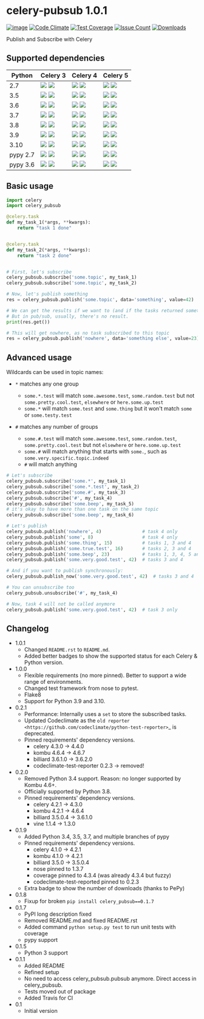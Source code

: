 # celery-pubsub 1.0.1


[![image](https://travis-ci.org/Mulugruntz/celery-pubsub.svg?branch=master)](https://travis-ci.org/Mulugruntz/celery-pubsub)
[![Code Climate](https://codeclimate.com/github/Mulugruntz/celery-pubsub/badges/gpa.svg)](https://codeclimate.com/github/Mulugruntz/celery-pubsub)
[![Test Coverage](https://codeclimate.com/github/Mulugruntz/celery-pubsub/badges/coverage.svg)](https://codeclimate.com/github/Mulugruntz/celery-pubsub/coverage)
[![Issue Count](https://codeclimate.com/github/Mulugruntz/celery-pubsub/badges/issue_count.svg)](https://codeclimate.com/github/Mulugruntz/celery-pubsub)
[![Downloads](https://pepy.tech/badge/celery-pubsub)](https://pepy.tech/project/celery-pubsub)

Publish and Subscribe with Celery

## Supported dependencies

| Python   | Celery 3                                                              | Celery 4                                                              | Celery 5                                                              |
|----------|-----------------------------------------------------------------------|-----------------------------------------------------------------------|-----------------------------------------------------------------------|
| 2.7      | ![][badge-m_linux_2.7_celery3] ![][badge-t_linux_2.7_celery3]         | ![][badge-m_linux_2.7_celery4] ![][badge-t_linux_2.7_celery4]         | ![][badge-m_linux_2.7_celery5] ![][badge-t_linux_2.7_celery5]         |
| 3.5      | ![][badge-m_linux_3.5_celery3] ![][badge-t_linux_3.5_celery3]         | ![][badge-m_linux_3.5_celery4] ![][badge-t_linux_3.5_celery4]         | ![][badge-m_linux_3.5_celery5] ![][badge-t_linux_3.5_celery5]         |
| 3.6      | ![][badge-m_linux_3.6_celery3] ![][badge-t_linux_3.6_celery3]         | ![][badge-m_linux_3.6_celery4] ![][badge-t_linux_3.6_celery4]         | ![][badge-m_linux_3.6_celery5] ![][badge-t_linux_3.6_celery5]         |
| 3.7      | ![][badge-m_linux_3.7_celery3] ![][badge-t_linux_3.7_celery3]         | ![][badge-m_linux_3.7_celery4] ![][badge-t_linux_3.7_celery4]         | ![][badge-m_linux_3.7_celery5] ![][badge-t_linux_3.7_celery5]         |
| 3.8      | ![][badge-m_linux_3.8_celery3] ![][badge-t_linux_3.8_celery3]         | ![][badge-m_linux_3.8_celery4] ![][badge-t_linux_3.8_celery4]         | ![][badge-m_linux_3.8_celery5] ![][badge-t_linux_3.8_celery5]         |
| 3.9      | ![][badge-m_linux_3.9_celery3] ![][badge-t_linux_3.9_celery3]         | ![][badge-m_linux_3.9_celery4] ![][badge-t_linux_3.9_celery4]         | ![][badge-m_linux_3.9_celery5] ![][badge-t_linux_3.9_celery5]         |
| 3.10     | ![][badge-m_linux_3.10_celery3] ![][badge-t_linux_3.10_celery3]       | ![][badge-m_linux_3.10_celery4] ![][badge-t_linux_3.10_celery4]       | ![][badge-m_linux_3.10_celery5] ![][badge-t_linux_3.10_celery5]       |
| pypy 2.7 | ![][badge-m_linux_pypy2.7_celery3] ![][badge-t_linux_pypy2.7_celery3] | ![][badge-m_linux_pypy2.7_celery4] ![][badge-t_linux_pypy2.7_celery4] | ![][badge-m_linux_pypy2.7_celery5] ![][badge-t_linux_pypy2.7_celery5] |
| pypy 3.6 | ![][badge-m_linux_pypy3.6_celery3] ![][badge-t_linux_pypy3.6_celery3] | ![][badge-m_linux_pypy3.6_celery4] ![][badge-t_linux_pypy3.6_celery4] | ![][badge-m_linux_pypy3.6_celery5] ![][badge-t_linux_pypy3.6_celery5] |


## Basic usage

```python
import celery
import celery_pubsub

@celery.task
def my_task_1(*args, **kwargs):
    return "task 1 done"


@celery.task
def my_task_2(*args, **kwargs):
    return "task 2 done"


# First, let's subscribe
celery_pubsub.subscribe('some.topic', my_task_1)
celery_pubsub.subscribe('some.topic', my_task_2)

# Now, let's publish something
res = celery_pubsub.publish('some.topic', data='something', value=42)

# We can get the results if we want to (and if the tasks returned something)
# But in pub/sub, usually, there's no result.
print(res.get())

# This will get nowhere, as no task subscribed to this topic
res = celery_pubsub.publish('nowhere', data='something else', value=23)
```

## Advanced usage

Wildcards can be used in topic names:

* ``*`` matches any one group
   * ``some.*.test`` will match ``some.awesome.test``, ``some.random.test``
     but not ``some.pretty.cool.test``, ``elsewhere`` or ``here.some.up.test``
   * ``some.*`` will match ``some.test`` and ``some.thing`` but it won't
     match ``some`` or ``some.testy.test``

* ``#`` matches any number of groups
   * ``some.#.test`` will match ``some.awesome.test``, ``some.random.test``,
     ``some.pretty.cool.test`` but not ``elsewhere`` or ``here.some.up.test``
   * ``some.#`` will match anything that starts with ``some.``, such as
     ``some.very.specific.topic.indeed``
   * ``#`` will match anything

```python
# Let's subscribe
celery_pubsub.subscribe('some.*', my_task_1)
celery_pubsub.subscribe('some.*.test', my_task_2)
celery_pubsub.subscribe('some.#', my_task_3)
celery_pubsub.subscribe('#', my_task_4)
celery_pubsub.subscribe('some.beep', my_task_5)
# it's okay to have more than one task on the same topic
celery_pubsub.subscribe('some.beep', my_task_6)

# Let's publish
celery_pubsub.publish('nowhere', 4)               # task 4 only
celery_pubsub.publish('some', 8)                  # task 4 only
celery_pubsub.publish('some.thing', 15)           # tasks 1, 3 and 4
celery_pubsub.publish('some.true.test', 16)       # tasks 2, 3 and 4
celery_pubsub.publish('some.beep', 23)            # tasks 1, 3, 4, 5 and 6
celery_pubsub.publish('some.very.good.test', 42)  # tasks 3 and 4

# And if you want to publish synchronously:
celery_pubsub.publish_now('some.very.good.test', 42)  # tasks 3 and 4

# You can unsubscribe too
celery_pubsub.unsubscribe('#', my_task_4)

# Now, task 4 will not be called anymore
celery_pubsub.publish('some.very.good.test', 42)  # task 3 only
```

## Changelog

* 1.0.1
    * Changed `README.rst` to `README.md`.
    * Added better badges to show the supported status for each Celery & Python version. 
* 1.0.0
    * Flexible requirements (no more pinned). Better to support a wide range of environments.
    * Changed test framework from nose to pytest.
    * Flake8
    * Support for Python 3.9 and 3.10.
* 0.2.1
    * Performance: Internally uses a ``set`` to store the subscribed tasks.
    * Updated Codeclimate as the `old reporter <https://github.com/codeclimate/python-test-reporter>`_ is deprecated.
    * Pinned requirements' dependency versions.
        * celery 4.3.0 -> 4.4.0
        * kombu 4.6.4 -> 4.6.7
        * billiard 3.6.1.0 -> 3.6.2.0
        * codeclimate-test-reporter 0.2.3 -> removed!
* 0.2.0
    * Removed Python 3.4 support. Reason: no longer supported by Kombu 4.6+.
    * Officially supported by Python 3.8.
    * Pinned requirements' dependency versions.
        * celery 4.2.1 -> 4.3.0
        * kombu 4.2.1 -> 4.6.4
        * billiard 3.5.0.4 -> 3.6.1.0
        * vine 1.1.4 -> 1.3.0
* 0.1.9
    * Added Python 3.4, 3.5, 3.7, and multiple branches of pypy
    * Pinned requirements' dependency versions.
        * celery 4.1.0 -> 4.2.1
        * kombu 4.1.0 -> 4.2.1
        * billiard 3.5.0 -> 3.5.0.4
        * nose pinned to 1.3.7
        * coverage pinned to 4.3.4 (was already 4.3.4 but fuzzy)
        * codeclimate-test-reported pinned to 0.2.3
    * Extra badge to show the number of downloads (thanks to PePy)
* 0.1.8
    * Fixup for broken ``pip install celery_pubsub==0.1.7``
* 0.1.7
    * PyPI long description fixed
    * Removed README.md and fixed README.rst
    * Added command ``python setup.py test`` to run unit tests with coverage
    * pypy support
* 0.1.5
    * Python 3 support
* 0.1.1
    * Added README
    * Refined setup
    * No need to access celery_pubsub.pubsub anymore. Direct access in celery_pubsub.
    * Tests moved out of package
    * Added Travis for CI
* 0.1
    * Initial version

[//]: # (Badges)
[//]: # (Status in master)
[badge-m_linux_2.7_celery3]: https://byob.yarr.is/Mulugruntz/celery-pubsub/m_linux_2.7_celery3/shields
[badge-m_linux_2.7_celery4]: https://byob.yarr.is/Mulugruntz/celery-pubsub/m_linux_2.7_celery4/shields
[badge-m_linux_2.7_celery5]: https://byob.yarr.is/Mulugruntz/celery-pubsub/m_linux_2.7_celery5/shields

[badge-m_linux_3.4_celery3]: https://byob.yarr.is/Mulugruntz/celery-pubsub/m_linux_3.4_celery3/shields
[badge-m_linux_3.4_celery4]: https://byob.yarr.is/Mulugruntz/celery-pubsub/m_linux_3.4_celery4/shields
[badge-m_linux_3.4_celery5]: https://byob.yarr.is/Mulugruntz/celery-pubsub/m_linux_3.4_celery5/shields

[badge-m_linux_3.5_celery3]: https://byob.yarr.is/Mulugruntz/celery-pubsub/m_linux_3.5_celery3/shields
[badge-m_linux_3.5_celery4]: https://byob.yarr.is/Mulugruntz/celery-pubsub/m_linux_3.5_celery4/shields
[badge-m_linux_3.5_celery5]: https://byob.yarr.is/Mulugruntz/celery-pubsub/m_linux_3.5_celery5/shields

[badge-m_linux_3.6_celery3]: https://byob.yarr.is/Mulugruntz/celery-pubsub/m_linux_3.6_celery3/shields
[badge-m_linux_3.6_celery4]: https://byob.yarr.is/Mulugruntz/celery-pubsub/m_linux_3.6_celery4/shields
[badge-m_linux_3.6_celery5]: https://byob.yarr.is/Mulugruntz/celery-pubsub/m_linux_3.6_celery5/shields

[badge-m_linux_3.7_celery3]: https://byob.yarr.is/Mulugruntz/celery-pubsub/m_linux_3.7_celery3/shields
[badge-m_linux_3.7_celery4]: https://byob.yarr.is/Mulugruntz/celery-pubsub/m_linux_3.7_celery4/shields
[badge-m_linux_3.7_celery5]: https://byob.yarr.is/Mulugruntz/celery-pubsub/m_linux_3.7_celery5/shields

[badge-m_linux_3.8_celery3]: https://byob.yarr.is/Mulugruntz/celery-pubsub/m_linux_3.8_celery3/shields
[badge-m_linux_3.8_celery4]: https://byob.yarr.is/Mulugruntz/celery-pubsub/m_linux_3.8_celery4/shields
[badge-m_linux_3.8_celery5]: https://byob.yarr.is/Mulugruntz/celery-pubsub/m_linux_3.8_celery5/shields

[badge-m_linux_3.9_celery3]: https://byob.yarr.is/Mulugruntz/celery-pubsub/m_linux_3.9_celery3/shields
[badge-m_linux_3.9_celery4]: https://byob.yarr.is/Mulugruntz/celery-pubsub/m_linux_3.9_celery4/shields
[badge-m_linux_3.9_celery5]: https://byob.yarr.is/Mulugruntz/celery-pubsub/m_linux_3.9_celery5/shields

[badge-m_linux_3.10_celery3]: https://byob.yarr.is/Mulugruntz/celery-pubsub/m_linux_3.10_celery3/shields
[badge-m_linux_3.10_celery4]: https://byob.yarr.is/Mulugruntz/celery-pubsub/m_linux_3.10_celery4/shields
[badge-m_linux_3.10_celery5]: https://byob.yarr.is/Mulugruntz/celery-pubsub/m_linux_3.10_celery5/shields

[badge-m_linux_pypy2.7_celery3]: https://byob.yarr.is/Mulugruntz/celery-pubsub/m_linux_pypy-2.7_celery3/shields
[badge-m_linux_pypy2.7_celery4]: https://byob.yarr.is/Mulugruntz/celery-pubsub/m_linux_pypy-2.7_celery4/shields
[badge-m_linux_pypy2.7_celery5]: https://byob.yarr.is/Mulugruntz/celery-pubsub/m_linux_pypy-2.7_celery5/shields

[badge-m_linux_pypy3.6_celery3]: https://byob.yarr.is/Mulugruntz/celery-pubsub/m_linux_pypy-3.6_celery3/shields
[badge-m_linux_pypy3.6_celery4]: https://byob.yarr.is/Mulugruntz/celery-pubsub/m_linux_pypy-3.6_celery4/shields
[badge-m_linux_pypy3.6_celery5]: https://byob.yarr.is/Mulugruntz/celery-pubsub/m_linux_pypy-3.6_celery5/shields

[//]: # (Status in tagged version)
[badge-t_linux_2.7_celery3]: https://byob.yarr.is/Mulugruntz/celery-pubsub/1.0.1_linux_2.7_celery3/shields
[badge-t_linux_2.7_celery4]: https://byob.yarr.is/Mulugruntz/celery-pubsub/1.0.1_linux_2.7_celery4/shields
[badge-t_linux_2.7_celery5]: https://byob.yarr.is/Mulugruntz/celery-pubsub/1.0.1_linux_2.7_celery5/shields

[badge-t_linux_3.4_celery3]: https://byob.yarr.is/Mulugruntz/celery-pubsub/1.0.1_linux_3.4_celery3/shields
[badge-t_linux_3.4_celery4]: https://byob.yarr.is/Mulugruntz/celery-pubsub/1.0.1_linux_3.4_celery4/shields
[badge-t_linux_3.4_celery5]: https://byob.yarr.is/Mulugruntz/celery-pubsub/1.0.1_linux_3.4_celery5/shields

[badge-t_linux_3.5_celery3]: https://byob.yarr.is/Mulugruntz/celery-pubsub/1.0.1_linux_3.5_celery3/shields
[badge-t_linux_3.5_celery4]: https://byob.yarr.is/Mulugruntz/celery-pubsub/1.0.1_linux_3.5_celery4/shields
[badge-t_linux_3.5_celery5]: https://byob.yarr.is/Mulugruntz/celery-pubsub/1.0.1_linux_3.5_celery5/shields

[badge-t_linux_3.6_celery3]: https://byob.yarr.is/Mulugruntz/celery-pubsub/1.0.1_linux_3.6_celery3/shields
[badge-t_linux_3.6_celery4]: https://byob.yarr.is/Mulugruntz/celery-pubsub/1.0.1_linux_3.6_celery4/shields
[badge-t_linux_3.6_celery5]: https://byob.yarr.is/Mulugruntz/celery-pubsub/1.0.1_linux_3.6_celery5/shields

[badge-t_linux_3.7_celery3]: https://byob.yarr.is/Mulugruntz/celery-pubsub/1.0.1_linux_3.7_celery3/shields
[badge-t_linux_3.7_celery4]: https://byob.yarr.is/Mulugruntz/celery-pubsub/1.0.1_linux_3.7_celery4/shields
[badge-t_linux_3.7_celery5]: https://byob.yarr.is/Mulugruntz/celery-pubsub/1.0.1_linux_3.7_celery5/shields

[badge-t_linux_3.8_celery3]: https://byob.yarr.is/Mulugruntz/celery-pubsub/1.0.1_linux_3.8_celery3/shields
[badge-t_linux_3.8_celery4]: https://byob.yarr.is/Mulugruntz/celery-pubsub/1.0.1_linux_3.8_celery4/shields
[badge-t_linux_3.8_celery5]: https://byob.yarr.is/Mulugruntz/celery-pubsub/1.0.1_linux_3.8_celery5/shields

[badge-t_linux_3.9_celery3]: https://byob.yarr.is/Mulugruntz/celery-pubsub/1.0.1_linux_3.9_celery3/shields
[badge-t_linux_3.9_celery4]: https://byob.yarr.is/Mulugruntz/celery-pubsub/1.0.1_linux_3.9_celery4/shields
[badge-t_linux_3.9_celery5]: https://byob.yarr.is/Mulugruntz/celery-pubsub/1.0.1_linux_3.9_celery5/shields

[badge-t_linux_3.10_celery3]: https://byob.yarr.is/Mulugruntz/celery-pubsub/1.0.1_linux_3.10_celery3/shields
[badge-t_linux_3.10_celery4]: https://byob.yarr.is/Mulugruntz/celery-pubsub/1.0.1_linux_3.10_celery4/shields
[badge-t_linux_3.10_celery5]: https://byob.yarr.is/Mulugruntz/celery-pubsub/1.0.1_linux_3.10_celery5/shields

[badge-t_linux_pypy2.7_celery3]: https://byob.yarr.is/Mulugruntz/celery-pubsub/1.0.1_linux_pypy-2.7_celery3/shields
[badge-t_linux_pypy2.7_celery4]: https://byob.yarr.is/Mulugruntz/celery-pubsub/1.0.1_linux_pypy-2.7_celery4/shields
[badge-t_linux_pypy2.7_celery5]: https://byob.yarr.is/Mulugruntz/celery-pubsub/1.0.1_linux_pypy-2.7_celery5/shields

[badge-t_linux_pypy3.6_celery3]: https://byob.yarr.is/Mulugruntz/celery-pubsub/1.0.1_linux_pypy-3.6_celery3/shields
[badge-t_linux_pypy3.6_celery4]: https://byob.yarr.is/Mulugruntz/celery-pubsub/1.0.1_linux_pypy-3.6_celery4/shields
[badge-t_linux_pypy3.6_celery5]: https://byob.yarr.is/Mulugruntz/celery-pubsub/1.0.1_linux_pypy-3.6_celery5/shields
